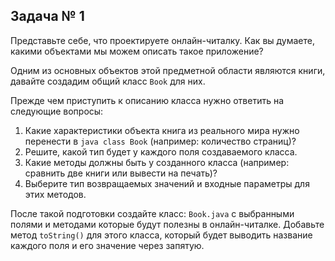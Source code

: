 ## Задача № 1

Представьте себе, что проектируете онлайн-читалку. Как вы думаете, какими объектами мы можем описать такое приложение? 

Одним из основных объектов этой предметной области являются книги, давайте создадим общий класс `Book` для них.

Прежде чем приступить к описанию класса нужно ответить на следующие вопросы:
1. Какие характеристики объекта книга из реального мира нужно перенести в `java class Book` (например: количество страниц)?
2. Решите, какой тип будет у каждого поля создаваемого класса.
3. Какие методы должны быть у созданного класса (например: сравнить две книги или вывести на печать)?
4. Выберите тип возвращаемых значений и входные параметры для этих методов.

После такой подготовки создайте класс: `Book.java` с выбранными полями и методами которые будут полезны в онлайн-читалке. Добавьте метод `toString()` для этого класса, который будет выводить название каждого поля и его значение через запятую.
